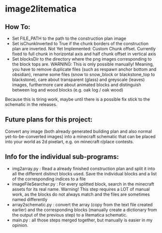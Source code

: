 # image2litematica

## How To:
- Set FILE_PATH to the path to the construction plan image
- Set isChunkInverted to True if the chunk borders of the construction
  plan are inverted.
	Not Yet Implemented: Custom Chunk offset. Currently fixed to
	full chunk in horizontal axis and half chunk offset in vertical
	axis
- Set blocksDir to the directory where the png images corresponding to
	the block tops are. WARNING: This is only possible manually!
	Meaning, you have to remove duplicate files (such as respawn anchor
	bottom and obsidian), rename some files (snow to snow_block or 
	blackstone_top to blackstone), care about transparent (glass) and
	greyscale (leaves) images, furthermore care about animated blocks
	and distinguish between log and wood blocks (e.g. oak log / oak wood)

Because this is tiring work, maybe until there is a possible fix
	stick to the schematic in the releases.

## Future plans for this project: 
Convert any image (both already
 	generated building plan and also normal yet-to-be-converted images)
	into a minecraft schematic that can be placed into your world as
	2d pixelart, e.g. on minecraft r/place contests.



## Info for the individual sub-programs:
- img2array.py : Read a already finished construction plan and split it into all the different distinct blocks used. Save the individual blocks and a list of the corresponding indices to a file
- imageFileSearcher.py : For every splitted block, search in the minecraft assets for its real name. Warning! This step requires a LOT of manual work, as the blocks do not always match and the files are sometimes named differently
- array2schematic.py : convert the array (copy from the text file created earlier) and the corresponding blocks (manually create a dictionary from the output of the previous step) to a litematica schematic.
- main.py : all those steps merged together, but manually is easier in my opinion.
